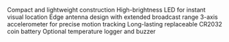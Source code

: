 Compact and lightweight construction
High-brightness LED for instant visual location
Edge antenna design with extended broadcast range
3-axis accelerometer for precise motion tracking
Long-lasting replaceable CR2032 coin battery
Optional temperature logger and buzzer
